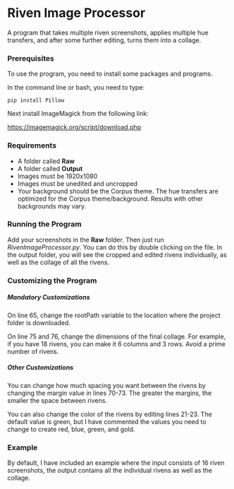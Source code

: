 # Riven Image Processor
A program that takes multiple riven screenshots, applies multiple hue transfers, and after some further editing, turns them into a collage.

### Prerequisites
To use the program, you need to install some packages and programs.

In the command line or bash, you need to type:

``` pip install Pillow ```

Next install ImageMagick from the following link:

https://imagemagick.org/script/download.php

### Requirements
 - A folder called **Raw**
 - A folder called **Output**
 - Images must be 1920x1080
 - Images must be unedited and uncropped
 - Your background should be the Corpus theme. The hue transfers are optimized for the Corpus theme/background. Results with other backgrounds may vary.

### Running the Program

Add your screenshots in the **Raw** folder. Then just run _RivenImageProcessor.py_. You can do this by double clicking on the file. In the output folder, you will see the cropped and edited rivens individually, as well as the collage of all the rivens.

### Customizing the Program

##### Mandatory Customizations

On line 65, change the rootPath variable to the location where the project folder is downloaded.

On line 75 and 76, change the dimensions of the final collage. For example, if you have 18 rivens, you can make it 6 columns and 3 rows. Avoid a prime number of rivens.

##### Other Customizations

You can change how much spacing you want between the rivens by changing the margin value in lines 70-73. The greater the margins, the smaller the space between rivens.

You can also change the color of the rivens by editing lines 21-23. The default value is green, but I have commented the values you need to change to create red, blue, green, and gold.

### Example

By default, I have included an example where the input consists of 16 riven screenshots, the output contains all the individual rivens as well as the collage.




